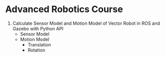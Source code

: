 # Advanced Robotics Course
1. Calculate Sensor Model and Motion Model of Vector Robot in ROS and Gazebo with Python API
   - Sensor Model
   - Motion Model
       - Translation
       - Rotation
